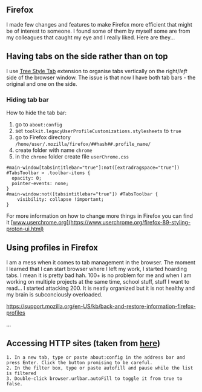 ## Firefox

I made few changes and features to make Firefox more efficient that might be of interest to someone. I found some of them by myself some are from my colleagues that caught my eye and I really liked. Here are they... 

## Having tabs on the side rather than on top

I use [Tree Style Tab](https://addons.mozilla.org/en-US/firefox/addon/tree-style-tab/) extension to organise tabs vertically on the right/*left* side of the browser window. The issue is that now I have both tab bars - the original and one on the side.

### Hiding tab bar

How to hide the tab bar:
1. go to ```about:config```
2. set ```toolkit.legacyUserProfileCustomizations.stylesheets``` to ```true```
3. go to Firefox directory ```/home/user/.mozilla/firefox/##hash##.profile_name/``` 
4. create folder with name ```chrome```
5. in the ```chrome``` folder create file ```userChrome.css``` 

```
#main-window[tabsintitlebar="true"]:not([extradragspace="true"]) #TabsToolbar > .toolbar-items {
  opacity: 0;
  pointer-events: none;
}
#main-window:not([tabsintitlebar="true"]) #TabsToolbar {
    visibility: collapse !important;
}
````

For more information on how to change more things in Firefox you can find it [www.userchrome.org](https://www.userchrome.org/firefox-89-styling-proton-ui.html)

## Using profiles in Firefox

I am a mess when it comes to tab management in the browser. The moment I learned that I can start browser where I left my work, I started hoarding tabs. I mean it is pretty bad hah. 100+ is no problem for me and when I am working on multiple projects at the same time, school stuff, stuff I want to read... I started attacking 200. It is neatly organized but it is not healthy and my brain is subconciously overloaded.

https://support.mozilla.org/en-US/kb/back-and-restore-information-firefox-profiles

...

## Accessing HTTP sites (taken from [here](https://support.mozilla.org/en-US/questions/959914))

	1. In a new tab, type or paste about:config in the address bar and press Enter. Click the button promising to be careful.
	2. In the filter box, type or paste autofill and pause while the list is filtered
	3. Double-click browser.urlbar.autoFill to toggle it from true to false. 